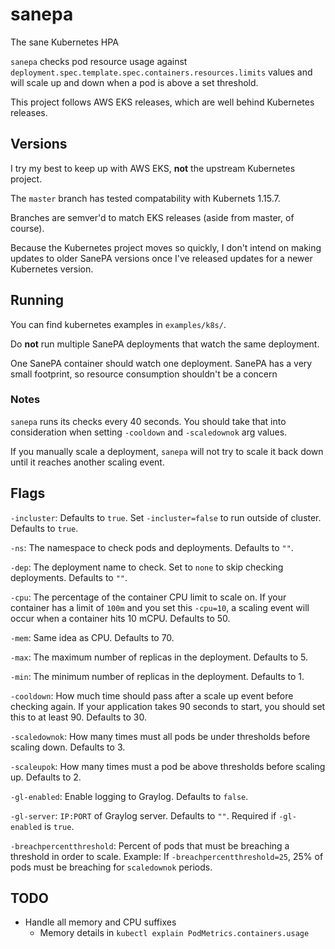 # sanepa

The sane Kubernetes HPA

`sanepa` checks pod resource usage against `deployment.spec.template.spec.containers.resources.limits` values and will scale up and down when a pod is above a set threshold.

This project follows AWS EKS releases, which are well behind Kubernetes releases.

## Versions

I try my best to keep up with AWS EKS, **not** the upstream Kubernetes project.

The `master` branch has tested compatability with Kubernets 1.15.7.

Branches are semver'd to match EKS releases (aside from master, of course).

Because the Kubernetes project moves so quickly, I don't intend on making updates to older SanePA versions once I've released updates for a newer Kubernetes version.

## Running

You can find kubernetes examples in `examples/k8s/`.

Do **not** run multiple SanePA deployments that watch the same deployment.

One SanePA container should watch one deployment. SanePA has a very small footprint, so resource consumption shouldn't be a concern

### Notes

`sanepa` runs its checks every 40 seconds. You should take that into consideration when setting `-cooldown` and `-scaledownok` arg values.

If you manually scale a deployment, `sanepa` will not try to scale it back down until it reaches another scaling event.

## Flags

`-incluster`: Defaults to `true`. Set `-incluster=false` to run outside of cluster. Defaults to `true`.

`-ns`: The namespace to check pods and deployments. Defaults to `""`.

`-dep`: The deployment name to check. Set to `none` to skip checking deployments. Defaults to `""`.

`-cpu`: The percentage of the container CPU limit to scale on. If your container has a limit of `100m` and you set this `-cpu=10`, a scaling event will occur when a container hits 10 mCPU. Defaults to 50.

`-mem`: Same idea as CPU. Defaults to 70.

`-max`: The maximum number of replicas in the deployment. Defaults to 5.

`-min`: The minimum number of replicas in the deployment. Defaults to 1.

`-cooldown`: How much time should pass after a scale up event before checking again. If your application takes 90 seconds to start, you should set this to at least 90. Defaults to 30.

`-scaledownok`: How many times must all pods be under thresholds before scaling down. Defaults to 3.

`-scaleupok`: How many times must a pod be above thresholds before scaling up. Defaults to 2.

`-gl-enabled`: Enable logging to Graylog. Defaults to `false`.

`-gl-server`: `IP:PORT` of Graylog server. Defaults to `""`. Required if `-gl-enabled` is `true`.

`-breachpercentthreshold`: Percent of pods that must be breaching a threshold in order to scale. Example: If `-breachpercentthreshold=25`, 25% of pods must be breaching for `scaledownok` periods.

## TODO

- Handle all memory and CPU suffixes
  - Memory details in `kubectl explain PodMetrics.containers.usage`
  